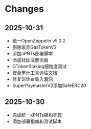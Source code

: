 # Changes

## 2025-10-31
- 统一OpenZeppelin v5.0.2
- 删除废弃GasTokenV2
- 添加aPNTs部署脚本
- 添加社区注册页面
- GTokenStaking细粒度测试
- 安全审计工具评估文档
- 修复Slither重入漏洞
- SuperPaymasterV2添加SafeERC20

## 2025-10-30
- 完成统一xPNTs架构实现
- 添加部署指南和测试脚本
